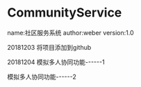 # CommunityService
name:社区服务系统
author:weber
version:1.0


20181203
将项目添加到github


20181204
模拟多人协同功能------1

模拟多人协同功能------2
